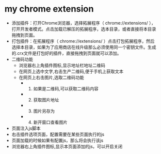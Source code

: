 # my chrome extension
+ 添加插件：打开Chrome浏览器，选择拓展程序（ chrome://extensions/ ），打开开发者模式。点击加载已解压的拓展程序，选本目录，或者直接将本目录拖拽到页面。
+ 打包插件：在拓展程序（ chrome://extensions/ ）点击打包拓展程序，然后选择本目录，如果为了应用商店在线升级那么必须使用同一个密钥文件。生成的.crx文件是打包好的插件，直接拖拽到页面就可以添加。
+ 二维码功能
  + 浏览器右上角插件图标,显示地址栏地址二维码
  + 在网页上选中文字,右击生产二维码,便于手机上获取文本
  + 在网页上右击图片,选取二维码功能
      + 1. 如果是二维码,可以获取二维码内容
      + 2. 获取图片地址
      + 3. 图片另存为
      + 4. 新开窗口查看图片
+ 页面注入js脚本
 + 右击插件选项页面，配置需要在某些页面执行的js
 + 页面加载的时候如果有配置js，那么将会执行该js
 + 浏览器右上角插件图标,显示本页面添加的js，可以开启关闭
